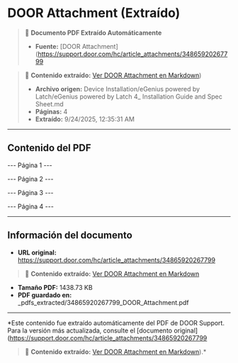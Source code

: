 # DOOR Attachment (Extraído)

> 📄 **Documento PDF Extraído Automáticamente**
> - **Fuente:** [DOOR Attachment](https://support.door.com/hc/article_attachments/34865920267799

> 📄 **Contenido extraído:** [Ver DOOR Attachment en Markdown](./34865920267799_DOOR_Attachment_extracted.md))
> - **Archivo origen:** Device Installation/eGenius powered by Latch/eGenius powered by Latch 4_ Installation Guide and Spec Sheet.md
> - **Páginas:** 4
> - **Extraído:** 9/24/2025, 12:35:31 AM

---

## Contenido del PDF


--- Página 1 ---

--- Página 2 ---

--- Página 3 ---

--- Página 4 ---


---

## Información del documento

- **URL original:** https://support.door.com/hc/article_attachments/34865920267799

> 📄 **Contenido extraído:** [Ver DOOR Attachment en Markdown](./34865920267799_DOOR_Attachment_extracted.md)
- **Tamaño PDF:** 1438.73 KB
- **PDF guardado en:** _pdfs_extracted/34865920267799_DOOR_Attachment.pdf

---

*Este contenido fue extraído automáticamente del PDF de DOOR Support. Para la versión más actualizada, consulte el [documento original](https://support.door.com/hc/article_attachments/34865920267799

> 📄 **Contenido extraído:** [Ver DOOR Attachment en Markdown](./34865920267799_DOOR_Attachment_extracted.md)).*
